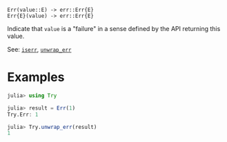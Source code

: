     Err(value::E) -> err::Err{E}
    Err{E}(value) -> err::Err{E}

Indicate that `value` is a "failure" in a sense defined by the API returning this value.

See: [`iserr`](@ref), [`unwrap_err`](@ref)

# Examples
```julia
julia> using Try

julia> result = Err(1)
Try.Err: 1

julia> Try.unwrap_err(result)
1
```
